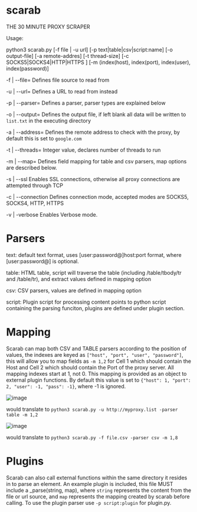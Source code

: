 # scarab
THE 30 MINUTE PROXY SCRAPER


Usage:

python3 scarab.py [-f file | -u url] [-p text|table|csv|script:name] [-o output-file] [-a remote-addres] [-t thread-size] [-c SOCKS5|SOCKS4|HTTP|HTTPS ] [-m (index(host), index(port), index(user), index(password)]
  
  -f <file> | --file=<file>       Defines file source to read from
  
  -u <url>  | --url=<url>         Defines a URL to read from instead
  
  -p <parser> | --parser=<parser> Defines a parser, parser types are explained below
  
  -o <file> | --output=<file>     Defines the output file, if left blank all data will be written to `list.txt` in the executing directory
  
  -a <host> | --address=<host>    Defines the remote address to check with the proxy, by default this is set to `google.com`
  
  -t <size> | --threads=<size>    Integer value, declares number of threads to run
  
  -m <map>  | --map=<map>         Defines field mapping for table and csv parsers, map options are described below.
  
  -s | --ssl                      Enables SSL connections, otherwise all proxy connections are attempted through TCP
  
  -c | --connection               Defines connection mode, accepted modes are SOCKS5, SOCKS4, HTTP, HTTPS
  
  -v | -verbose                   Enables Verbose mode.
  
  
  
# Parsers
  
  text: default text format, uses [user:password@]host:port format, where [user:password@] is optional.
  
  table: HTML table, script will traverse the table (including /table/tbody/tr and /table/tr), and extract values defined in mapping option
  
  csv:   CSV parsers, values are defined in mapping option
  
  script: Plugin script for processing content points to python script containing the parsing funciton, plugins are defined under plugin section.
  
  
# Mapping
  
  Scarab can map both CSV and TABLE parsers according to the position of values, the indexes are keyed as `["host", "port", "user", "password"]`, this will allow you to map fields as `-m 1,2` for Cell 1 which should contain the Host and Cell 2 which should contain the Port of the proxy server.  All mapping indexes start at 1, not 0.  This mapping is provided as an object to external plugin functions.  By default this value is set to `{"host": 1, "port": 2, "user": -1, "pass": -1}`, where -1 is ignored.
  
  ![image](https://user-images.githubusercontent.com/97387095/148680008-dc7f2b9f-cec6-47ff-be4d-7867d984d389.png)
  
  would translate to `python3 scarab.py -u http://myproxy.list -parser table -m 1,2`
  
  ![image](https://user-images.githubusercontent.com/97387095/148681117-c28ef3b2-681b-44a4-a9b1-f37947902284.png)

  would translate to `python3 scarab.py -f file.csv -parser csv -m 1,8`
  
# Plugins
  
  Scarab can also call external functions within the same directory it resides in to parse an element.  An example plugin is included, this file MUST include a _parse(string, map), where `string` represents the content from the file or url source, and `map` represents the mapping created by scarab before calling.  To use the plugin parser use `-p script:plugin` for plugin.py.
